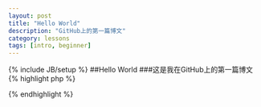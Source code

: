 ```yaml
---
layout: post
title: "Hello World"
description: "GitHub上的第一篇博文"
category: lessons
tags: [intro, beginner]
---
```

{% include JB/setup %}
##Hello World
###这是我在GitHub上的第一篇博文
{% highlight php %}
<?php
    echo 'Hello World!';
?>
{% endhighlight %}